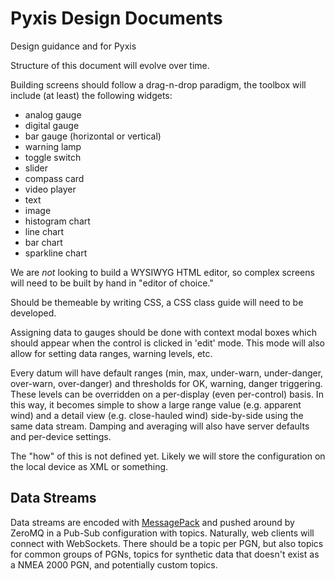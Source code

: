 Pyxis Design Documents
======================

Design guidance and for Pyxis

Structure of this document will evolve over time.

Building screens should follow a drag-n-drop paradigm, the toolbox will include (at least) the following widgets:
 * analog gauge
 * digital gauge
 * bar gauge (horizontal or vertical)
 * warning lamp
 * toggle switch
 * slider
 * compass card
 * video player
 * text
 * image
 * histogram chart
 * line chart
 * bar chart
 * sparkline chart

We are *not* looking to build a WYSIWYG HTML editor, so complex screens will need to be built by hand in "editor of choice."

Should be themeable by writing CSS, a CSS class guide will need to be developed.

Assigning data to gauges should be done with context modal boxes which should appear when the control is clicked in 'edit' mode. This mode will also allow for setting data ranges, warning levels, etc.

Every datum will have default ranges (min, max, under-warn, under-danger, over-warn, over-danger) and thresholds for OK, warning, danger triggering. These levels can be overridden on a per-display (even per-control) basis. In this way, it becomes simple to show a large range value (e.g. apparent wind) and a detail view (e.g. close-hauled wind) side-by-side using the same data stream. Damping and averaging will also have server defaults and per-device settings.

The "how" of this is not defined yet. Likely we will store the configuration on the local device as XML or something.

Data Streams
------------

Data streams are encoded with [MessagePack](https://github.com/msgpack/msgpack) and pushed around by ZeroMQ in a Pub-Sub configuration with topics. Naturally, web clients will connect with WebSockets. There should be a topic per PGN, but also topics for common groups of PGNs, topics for synthetic data that doesn't exist as a NMEA 2000 PGN, and potentially custom topics.
